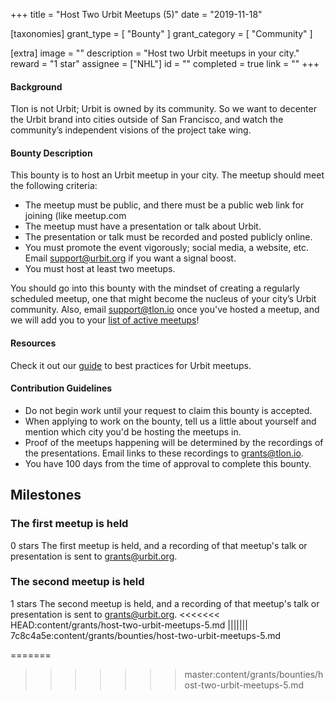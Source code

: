 +++
title = "Host Two Urbit Meetups (5)"
date = "2019-11-18"

[taxonomies]
grant_type = [ "Bounty" ]
grant_category = [ "Community" ]

[extra]
image = ""
description = "Host two Urbit meetups in your city."
reward = "1 star"
assignee = ["NHL"]
id = ""
completed = true
link = ""
+++

#### Background

Tlon is not Urbit; Urbit is owned by its community. So we want to decenter the Urbit brand into cities outside of San Francisco, and watch the community’s independent visions of the project take wing.

#### Bounty Description

This bounty is to host an Urbit meetup in your city. The meetup should meet the following criteria:

- The meetup must be public, and there must be a public web link for joining (like meetup.com
- The meetup must have a presentation or talk about Urbit.
- The presentation or talk must be recorded and posted publicly online.
- You must promote the event vigorously; social media, a website, etc. Email support@urbit.org if you want a signal boost.
- You must host at least two meetups.

You should go into this bounty with the mindset of creating a regularly scheduled meetup, one that might become the nucleus of your city’s Urbit community. Also, email support@tlon.io once you've hosted a meetup, and we will add you to your [list of active meetups](https://urbit.org/community/meetups/)!

#### Resources

Check it out our [guide](https://urbit.org/community/hosting-a-meetup/) to best practices for Urbit meetups.

#### Contribution Guidelines

- Do not begin work until your request to claim this bounty is accepted.
- When applying to work on the bounty, tell us a little about yourself and mention which city you'd be hosting the meetups in.
- Proof of the meetups happening will be determined by the recordings of the presentations. Email links to these recordings to grants@tlon.io.
- You have 100 days from the time of approval to complete this bounty.

## Milestones

### The first meetup is held

0 stars
The first meetup is held, and a recording of that meetup's talk or presentation is sent to grants@urbit.org.

### The second meetup is held

1 stars
The second meetup is held, and a recording of that meetup's talk or presentation is sent to grants@urbit.org.
<<<<<<< HEAD:content/grants/host-two-urbit-meetups-5.md
||||||| 7c8c4a5e:content/grants/bounties/host-two-urbit-meetups-5.md

=======

> > > > > > > master:content/grants/bounties/host-two-urbit-meetups-5.md

